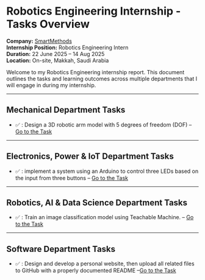 # Robotics Engineering Internship - Tasks Overview

**Company:** [SmartMethods](https://s-m.com.sa/ar/index.html)   
**Internship Position:** Robotics Engineering Intern  
**Duration:** 22 June 2025 – 14 Aug 2025  
**Location:** On-site, Makkah, Saudi Arabia  

Welcome to my Robotics Engineering internship report. This document outlines the tasks and learning outcomes across multiple departments that I will engage in during my internship.

---

## Mechanical Department Tasks

- ✅ : Design a 3D robotic arm model with 5 degrees of freedom (DOF) – [Go to the Task](./Mechanical%20Department%20Tasks/Task-One)

---

## Electronics, Power & IoT Department Tasks

- ✅ : implement a system using an Arduino to control three LEDs based on the input from three buttons – [Go to the Task](./Electronics,%20Power%20Department%20and%20IOT/Task-One)

---

## Robotics, AI & Data Science Department Tasks

- ✅ : Train an image classification model using Teachable Machine. – [Go to the Task](./Robotics,%20AI%20and%20data%20science%20Department%20Tasks/Task-One)

---

## Software Department Tasks

- ✅ : Design and develop a personal website, then upload all related files to GitHub with a properly documented README –[Go to the Task](./Software%20Department%20Tasks/Task-One)
